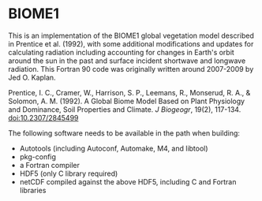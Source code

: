 # BIOME1
This is an implementation of the BIOME1 global vegetation model described in Prentice et al. (1992), with some additional modifications and updates for calculating radiation including accounting for changes in Earth's orbit around the sun in the past and surface incident shortwave and longwave radiation. This Fortran 90 code was originally written around 2007-2009 by Jed O. Kaplan.

Prentice, I. C., Cramer, W., Harrison, S. P., Leemans, R., Monserud, R. A., & Solomon, A. M. (1992). A Global Biome Model Based on Plant Physiology and Dominance, Soil Properties and Climate. *J Biogeogr*, 19(2), 117-134. [doi:10.2307/2845499](https://doi.org/10.2307/2845499)

The following software needs to be available in the path when building:

- Autotools (including Autoconf, Automake, M4, and libtool)
- pkg-config
- a Fortran compiler
- HDF5 (only C library required)
- netCDF compiled against the above HDF5, including C and Fortran libraries
